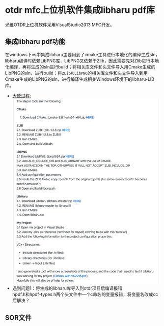 # otdr mfc上位机软件集成libharu pdf库
光维OTDR上位机软件采用VisualStudio2013 MFC开发。
## 集成libharu pdf功能
在windows下vs中集成libharu主要用到了cmake工具进行本地化的编译生成sln，libharu编译时依赖LibPNG库，LibPNG又依赖于Zlib，因此需要先对Zlib进行本地化编译，再将生成的sln进行build；将相关库文件和头文件导入用Cmake生成的LibPNG的sln，进行build；将``ZLib和LibPNG``的相关库文件和头文件导入到用Cmake生成的LibPNG的sln，进行编译生成相关Windows环境下的libharu-LIB库。
* [大致过程:](https://github.com/libharu/libharu/issues/135)  
![](./src/libharu1.png)
* 遇到问题1：将生成的libharu库导入到otdr项目后编译报错  
hpdf.h和hpdf-types.h两个头文件中一个c命名的变量报错，将变量名改成cc后解决？
## SOR文件